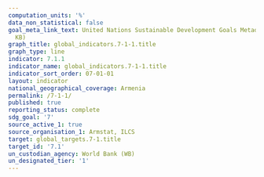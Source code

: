 ```yaml
---
computation_units: '%'
data_non_statistical: false
goal_meta_link_text: United Nations Sustainable Development Goals Metadata (PDF 212
  KB)
graph_title: global_indicators.7-1-1.title
graph_type: line
indicator: 7.1.1
indicator_name: global_indicators.7-1-1.title
indicator_sort_order: 07-01-01
layout: indicator
national_geographical_coverage: Armenia
permalink: /7-1-1/
published: true
reporting_status: complete
sdg_goal: '7'
source_active_1: true
source_organisation_1: Armstat, ILCS
target: global_targets.7-1.title
target_id: '7.1'
un_custodian_agency: World Bank (WB)
un_designated_tier: '1'
---
```

